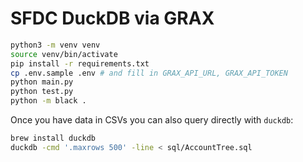 # SFDC DuckDB via GRAX

```bash
python3 -m venv venv
source venv/bin/activate
pip install -r requirements.txt
cp .env.sample .env # and fill in GRAX_API_URL, GRAX_API_TOKEN
python main.py
python test.py
python -m black .
```

Once you have data in CSVs you can also query directly with `duckdb`:

```bash
brew install duckdb
duckdb -cmd '.maxrows 500' -line < sql/AccountTree.sql
```
